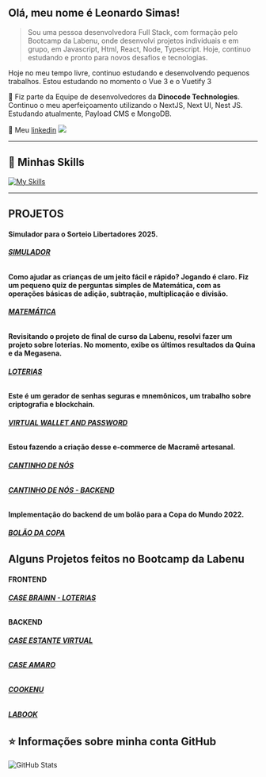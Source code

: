 ## Olá, meu nome é <strong>Leonardo Simas!</strong>

> Sou uma pessoa desenvolvedora Full Stack, com formação pelo Bootcamp da
Labenu, onde desenvolvi projetos individuais e em grupo, em Javascript, Html,
React, Node, Typescript. Hoje, continuo estudando e pronto para
novos desafios e tecnologias.

Hoje no meu tempo livre, continuo estudando e desenvolvendo pequenos trabalhos.
Estou estudando no momento o Vue 3 e o Vuetify 3

🔭 Fiz parte da Equipe de desenvolvedores da **Dinocode Technologies**.
Continuo o meu aperfeiçoamento utilizando o NextJS, Next UI, Nest JS. Estudando atualmente, Payload CMS e MongoDB.

💬 Meu [linkedin](https://www.linkedin.com/in/leonardo-simas-b46271a5/)
<img src="{https://img.shields.io/badge/LinkedIn-0077B5?style=for-the-badge&logo=linkedin&logoColor=white}" />

----

## 🚀 Minhas Skills

[![My Skills](https://skillicons.dev/icons?i=html,css,js,nodejs,ts,vue,react,nextjs,nestjs,mysql,postgres,aws,mongodb,pug&perline=20)](https://skillicons.dev)

---
## **PROJETOS**

#### Simulador para o Sorteio Libertadores 2025.

###### **[SIMULADOR](https://github.com/leonardosimas/sorteio-libertadores-2025)**

#### Como ajudar as crianças de um jeito fácil e rápido? Jogando é claro. Fiz um pequeno quiz de perguntas simples de Matemática, com as operações básicas de adição, subtração, multiplicação e divisão.

###### **[MATEMÁTICA](https://github.com/leonardosimas/mathmagic)**

#### Revisitando o projeto de final de curso da Labenu, resolvi fazer um projeto sobre loterias. No momento, exibe os últimos resultados da Quina e da Megasena.

###### **[LOTERIAS](https://github.com/leonardosimas/loterias)**

#### Este é um gerador de senhas seguras e mnemônicos, um trabalho sobre criptografia e blockchain.

###### **[VIRTUAL WALLET AND PASSWORD](https://github.com/leonardosimas/virtual-wallet)**

#### Estou fazendo a criação desse e-commerce de Macramê artesanal.

###### **[CANTINHO DE NÓS](https://github.com/leonardosimas/cantinhodenos)**

###### **[CANTINHO DE NÓS - BACKEND](https://github.com/leonardosimas/cantinhodenos-backend)**

#### Implementação do backend de um bolão para a Copa do Mundo 2022.

###### **[BOLÃO DA COPA](https://github.com/leonardosimas/CopadoMundo)**


## Alguns Projetos feitos no Bootcamp da Labenu

#### **FRONTEND**
###### **[CASE BRAINN - LOTERIAS](https://github.com/future4code/ailton-leonardo-silva/pull/68)**

#### **BACKEND**
###### **[CASE ESTANTE VIRTUAL](https://github.com/future4code/ailton-leonardo-silva/pull/67)**
###### **[CASE AMARO](https://github.com/future4code/ailton-leonardo-silva/pull/66)**
###### **[COOKENU](https://github.com/future4code/ailton-leonardo-silva/pull/58)**
###### **[LABOOK](https://github.com/future4code/ailton-leonardo-silva/pull/63)**

## ⭐ Informações sobre minha conta GitHub
![GitHub Stats](https://github-readme-stats.vercel.app/api?username=leonardosimas&show_icons=true)
